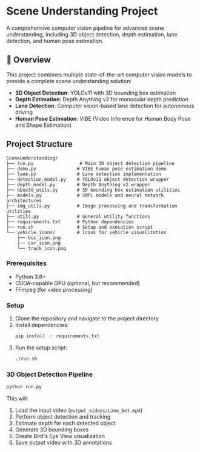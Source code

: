 # Scene Understanding Project

A comprehensive computer vision pipeline for advanced scene understanding, including 3D object detection, depth estimation, lane detection, and human pose estimation.

## 🎯 Overview

This project combines multiple state-of-the-art computer vision models to provide a complete scene understanding solution:

- **3D Object Detection**: YOLOv11 with 3D bounding box estimation
- **Depth Estimation**: Depth Anything v2 for monocular depth prediction
- **Lane Detection**: Computer vision-based lane detection for autonomous driving
- **Human Pose Estimation**: VIBE (Video Inference for Human Body Pose and Shape Estimation)

## Project Structure

```
SceneUnderstanding/
├── run.py                 # Main 3D object detection pipeline
├── demo.py               # VIBE human pose estimation demo
├── lane.py               # Lane detection implementation
├── detection_model.py    # YOLOv11 object detection wrapper
├── depth_model.py        # Depth Anything v2 wrapper
├── bbox3d_utils.py       # 3D bounding box estimation utilities
├── models.py             # SMPL models and neural network architectures
├── img_utils.py          # Image processing and transformation utilities
├── utils.py              # General utility functions
├── requirements.txt      # Python dependencies
├── run.sh                # Setup and execution script
└── vehicle_icons/        # Icons for vehicle visualization
    ├── bus_icon.png
    ├── car_icon.png
    └── truck_icon.png
```

### Prerequisites
- Python 3.8+
- CUDA-capable GPU (optional, but recommended)
- FFmpeg (for video processing)

### Setup
1. Clone the repository and navigate to the project directory
2. Install dependencies:
   ```bash
   pip install -r requirements.txt
   ```
3. Run the setup script:
   ```bash
   ./run.sh
   ```

### 3D Object Detection Pipeline
```bash
python run.py
```
This will:
1. Load the input video (`output_videos/Lane_Det.mp4`)
2. Perform object detection and tracking
3. Estimate depth for each detected object
4. Generate 3D bounding boxes
5. Create Bird's Eye View visualization
6. Save output video with 3D annotations
